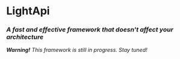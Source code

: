 # LightApi
### *A fast and effective framework that doesn't affect your architecture*

*<b>Warning!</b> This framework is still in progress. Stay tuned!*
